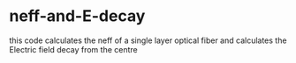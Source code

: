 # neff-and-E-decay
this code calculates the neff of a single layer optical fiber and calculates the Electric field decay from the centre
